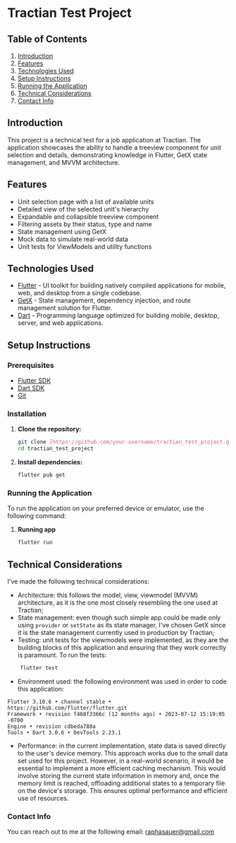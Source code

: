 # Tractian Test Project

## Table of Contents

1. [Introduction](#introduction)
2. [Features](#features)
3. [Technologies Used](#technologies-used)
4. [Setup Instructions](#setup-instructions)
5. [Running the Application](#running-the-application)
6. [Technical Considerations](#technical-considerations)
7. [Contact Info](#contact-info)


## Introduction

This project is a technical test for a job application at Tractian. The application showcases the ability to handle a treeview component for unit selection and details, demonstrating knowledge in Flutter, GetX state management, and MVVM architecture.

## Features

- Unit selection page with a list of available units
- Detailed view of the selected unit's hierarchy
- Expandable and collapsible treeview component
- Filtering assets by their status, type and name
- State management using GetX
- Mock data to simulate real-world data
- Unit tests for ViewModels and utility functions

## Technologies Used

- [Flutter](https://flutter.dev/) - UI toolkit for building natively compiled applications for mobile, web, and desktop from a single codebase.
- [GetX](https://pub.dev/packages/get) - State management, dependency injection, and route management solution for Flutter.
- [Dart](https://dart.dev/get-dart) - Programming language optimized for building mobile, desktop, server, and web applications.

## Setup Instructions

### Prerequisites

- [Flutter SDK](https://flutter.dev/docs/get-started/install)
- [Dart SDK](https://dart.dev/get-dart)
- [Git](https://git-scm.com/)

### Installation

1. **Clone the repository:**

   ```bash
   git clone [https://github.com/your-username/tractian_test_project.git](https://github.com/your-username/tractian_test_project.git)
   cd tractian_test_project
    ```

2. **Install dependencies:**
    ```bash
    flutter pub get
    ```

### Running the Application

To run the application on your preferred device or emulator, use the following command:

1. **Running app**
    ```bash
    flutter run
    ```

## Technical Considerations

I've made the following technical considerations:

* Architecture: this follows the model, view, viewmodel (MVVM) architecture, as it is the one most closely resembling the one used at Tractian;
* State management: even though such simple app could be made only using `provider` or `setState` as its state manager, I've chosen GetX since it is the state management currently used in production by Tractian;
* Testing: unit tests for the viewmodels were implemented, as they are the building blocks of this application and ensuring that they work correctly is paramount. To run the tests:
```bash
    flutter test
```
* Environment used: the following environment was used in order to code this application:
```
Flutter 3.10.6 • channel stable • https://github.com/flutter/flutter.git
Framework • revision f468f3366c (12 months ago) • 2023-07-12 15:19:05 -0700
Engine • revision cdbeda788a
Tools • Dart 3.0.6 • DevTools 2.23.1
```

* Performance: in the current implementation, state data is saved directly to the user's device memory. This approach works due to the small data set used for this project. However, in a real-world scenario, it would be essential to implement a more efficient caching mechanism. This would involve storing the current state information in memory and, once the memory limit is reached, offloading additional states to a temporary file on the device's storage. This ensures optimal performance and efficient use of resources.

### Contact Info
You can reach out to me at the following email: raphasauer@gmail.com

